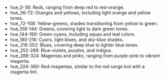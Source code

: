 - hue_0-36: Reds, ranging from deep red to red-orange.
- hue_36-72: Oranges and yellows, including light orange and yellow tones.
- hue_72-108: Yellow-greens, shades transitioning from yellow to green.
- hue_108-144: Greens, covering light to dark green tones.
- hue_144-180: Green-cyans, including aquas and teal colors.
- hue_180-216: Cyans, light blues, and sky-blue shades.
- hue_216-252: Blues, covering deep blue to lighter blue tones.
- hue_252-288: Blue-violets, purples, and indigos.
- hue_288-324: Magentas and pinks, ranging from purple-pink to vibrant magenta.
- hue_324-360: Red-magentas, similar to the red range but with a magenta tint.
